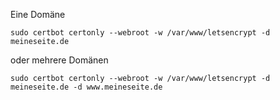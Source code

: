 Eine Domäne

```console
sudo certbot certonly --webroot -w /var/www/letsencrypt -d meineseite.de 
```

oder mehrere Domänen

```console
sudo certbot certonly --webroot -w /var/www/letsencrypt -d meineseite.de -d www.meineseite.de
```
